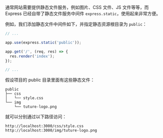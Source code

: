通常网站需要提供静态文件服务，例如图片、CSS 文件、JS 文件等等，而 Express 已经自带了静态文件服务中间件 `express.static`，使用起来非常方便。

例如，我们添加静态文件中间件如下，并指定静态资源根目录为 `public`：

```js
// ...

app.use(express.static('public'));

app.get('/', (req, res) => {
  res.render('index');
});

// ...

```




假设项目的 public 目录里面有这些静态文件：

```
public
├── css
│   └── style.css
└── img
    └── tuture-logo.png
```


就可以分别通过以下路径访问：

```
http://localhost:3000/css/style.css
http://localhost:3000/img/tuture-logo.png
```
